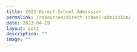 ```yaml
---
title: 2023 Direct School Admission
permalink: /resources/direct-school-admission/
date: 2023-04-19
layout: post
description: ""
image: ""
---
```

